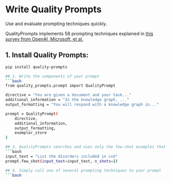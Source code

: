 # Write Quality Prompts

Use and evaluate prompting techniques quickly.

QualityPrompts implements 58 prompting techniques explained in [this survey from OpenAI, Microsoft, et al.](https://github.com/sarthakrastogi/quality-prompts/blob/main/README.MD#write-quality-prompts)

## 1. Install Quality Prompts:
```bash
pip install quality-prompts

## 2. Write the components of your prompt
```bash
from quality_prompts.prompt import QualityPrompt

directive = "You are given a document and your task..."
additional_information = "In the knowledge graph, ..."
output_formatting = "You will respond with a knowledge graph in..."

prompt = QualityPrompt(
    directive,
    additional_information,
    output_formatting,
    exemplar_store
)

## 3. QualityPrompts searches and uses only the few-shot examples that are relevant to the user's query
```bash
input_text = "List the disorders included in cvd"
prompt.few_shot(input_text=input_text, n_shots=1)

## 4. Simply call one of several prompting techniques to your prompt
```bash

